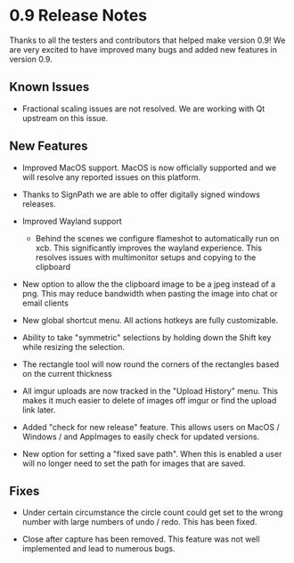 # 0.9 Release Notes
Thanks to all the testers and contributors that helped make version 0.9! We are very excited to have improved many
bugs and added new features in version 0.9. 


## Known Issues
- Fractional scaling issues are not resolved. We are working with Qt upstream on this issue. 


## New Features
- Improved MacOS support. MacOS is now officially supported and we will resolve any reported issues on this platform.
  
- Thanks to SignPath we are able to offer digitally signed windows releases. 
- Improved Wayland support
  - Behind the scenes we configure flameshot to automatically run on xcb. This significantly improves the 
    wayland experience. This resolves issues with multimonitor setups and copying to the clipboard
    
- New option to allow the the clipboard image to be a jpeg instead of a png. This may reduce bandwidth when pasting the 
image into chat or email clients

- New global shortcut menu. All actions hotkeys are fully customizable. 
  
- Ability to take "symmetric" selections by holding down the Shift key while resizing the selection. 

- The rectangle tool will now round the corners of the rectangles based on the current thickness

- All imgur uploads are now tracked in the "Upload History" menu. This makes it much easier to delete of images off imgur
or find the upload link later.

- Added "check for new release" feature. This allows users on MacOS / Windows / and AppImages to easily check for updated versions. 

- New option for setting a "fixed save path". When this is enabled a user will no longer need to set the path for images
that are saved. 

  
## Fixes
- Under certain circumstance the circle count could get set to the wrong number with large numbers of undo / redo. This
has been fixed. 
  
- Close after capture has been removed. This feature was not well implemented and lead to numerous bugs.
